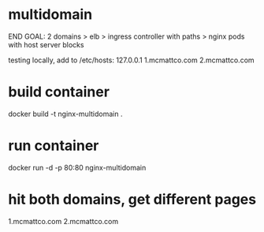 # multidomain
END GOAL:
2 domains > elb > ingress controller with paths > nginx pods with host server blocks

testing locally, add to /etc/hosts:
127.0.0.1 1.mcmattco.com 2.mcmattco.com

# build container
docker build -t nginx-multidomain .

# run container
docker run -d -p 80:80 nginx-multidomain

# hit both domains, get different pages
1.mcmattco.com
2.mcmattco.com
